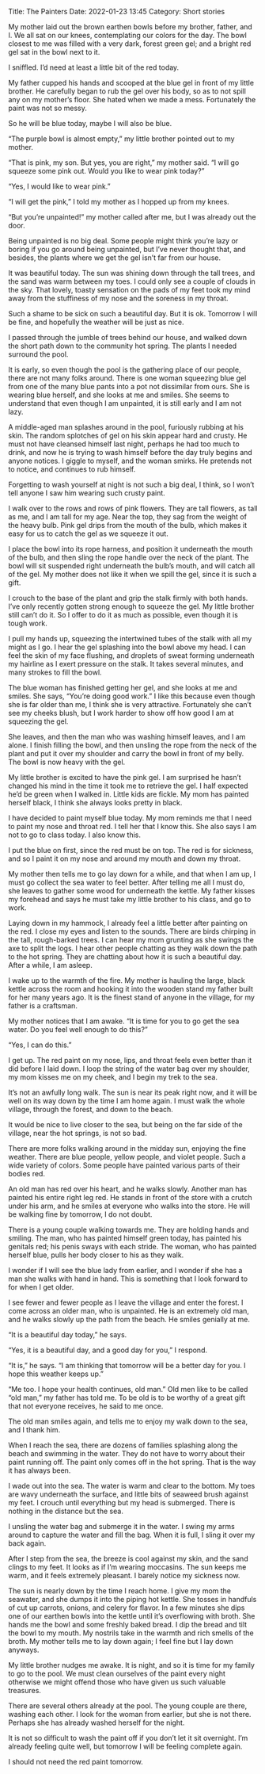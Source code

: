 Title: The Painters
Date: 2022-01-23 13:45
Category: Short stories

My mother laid out the brown earthen bowls before my brother, father, and I. We all sat on our knees, contemplating our colors for the day. The bowl closest to me was filled with a very dark, forest green gel; and a bright red gel sat in the bowl next to it.

I sniffled. I’d need at least a little bit of the red today.

My father cupped his hands and scooped at the blue gel in front of my little brother. He carefully began to rub the gel over his body, so as to not spill any on my mother’s floor. She hated when we made a mess. Fortunately the paint was not so messy.

So he will be blue today, maybe I will also be blue.

“The purple bowl is almost empty,” my little brother pointed out to my mother.

“That is pink, my son. But yes, you are right,” my mother said. “I will go squeeze some pink out. Would you like to wear pink today?”

“Yes, I would like to wear pink.”

“I will get the pink,” I told my mother as I hopped up from my knees.

“But you’re unpainted!” my mother called after me, but I was already out the door.

Being unpainted is no big deal. Some people might think you’re lazy or boring if you go around being unpainted, but I’ve never thought that, and besides, the plants where we get the gel isn’t far from our house.

It was beautiful today. The sun was shining down through the tall trees, and the sand was warm between my toes. I could only see a couple of clouds in the sky. That lovely, toasty sensation on the pads of my feet took my mind away from the stuffiness of my nose and the soreness in my throat.

Such a shame to be sick on such a beautiful day. But it is ok. Tomorrow I will be fine, and hopefully the weather will be just as nice.

I passed through the jumble of trees behind our house, and walked down the short path down to the community hot spring. The plants I needed surround the pool.

It is early, so even though the pool is the gathering place of our people, there are not many folks around. There is one woman squeezing blue gel from one of the many blue pants into a pot not dissimilar from ours. She is wearing blue herself, and she looks at me and smiles. She seems to understand that even though I am unpainted, it is still early and I am not lazy.

A middle-aged man splashes around in the pool, furiously rubbing at his skin. The random splotches of gel on his skin appear hard and crusty. He must not have cleansed himself last night, perhaps he had too much to drink, and now he is trying to wash himself before the day truly begins and anyone notices. I giggle to myself, and the woman smirks. He pretends not to notice, and continues to rub himself.

Forgetting to wash yourself at night is not such a big deal, I think, so I won’t tell anyone I saw him wearing such crusty paint.

I walk over to the rows and rows of pink flowers. They are tall flowers, as tall as me, and I am tall for my age. Near the top, they sag from the weight of the heavy bulb. Pink gel drips from the mouth of the bulb, which makes it easy for us to catch the gel as we squeeze it out.

I place the bowl into its rope harness, and position it underneath the mouth of the bulb, and then sling the rope handle over the neck of the plant. The bowl will sit suspended right underneath the bulb’s mouth, and will catch all of the gel. My mother does not like it when we spill the gel, since it is such a gift.

I crouch to the base of the plant and grip the stalk firmly with both hands. I’ve only recently gotten strong enough to squeeze the gel. My little brother still can’t do it. So I offer to do it as much as possible, even though it is tough work.

I pull my hands up, squeezing the intertwined tubes of the stalk with all my might as I go. I hear the gel splashing into the bowl above my head. I can feel the skin of my face flushing, and droplets of sweat forming underneath my hairline as I exert pressure on the stalk. It takes several minutes, and many strokes to fill the bowl.

The blue woman has finished getting her gel, and she looks at me and smiles. She says, “You’re doing good work.” I like this because even though she is far older than me, I think she is very attractive. Fortunately she can’t see my cheeks blush, but I work harder to show off how good I am at squeezing the gel.

She leaves, and then the man who was washing himself leaves, and I am alone. I finish filling the bowl, and then unsling the rope from the neck of the plant and put it over my shoulder and carry the bowl in front of my belly. The bowl is now heavy with the gel.

My little brother is excited to have the pink gel. I am surprised he hasn’t changed his mind in the time it took me to retrieve the gel. I half expected he’d be green when I walked in. Little kids are fickle. My mom has painted herself black, I think she always looks pretty in black.

I have decided to paint myself blue today. My mom reminds me that I need to paint my nose and throat red. I tell her that I know this. She also says I am not to go to class today. I also know this.

I put the blue on first, since the red must be on top. The red is for sickness, and so I paint it on my nose and around my mouth and down my throat.

My mother then tells me to go lay down for a while, and that when I am up, I must go collect the sea water to feel better. After telling me all I must do, she leaves to gather some wood for underneath the kettle. My father kisses my forehead and says he must take my little brother to his class, and go to work.

Laying down in my hammock, I already feel a little better after painting on the red. I close my eyes and listen to the sounds. There are birds chirping in the tall, rough-barked trees. I can hear my mom grunting as she swings the axe to split the logs. I hear other people chatting as they walk down the path to the hot spring. They are chatting about how it is such a beautiful day. After a while, I am asleep.

I wake up to the warmth of the fire. My mother is hauling the large, black kettle across the room and hooking it into the wooden stand my father built for her many years ago. It is the finest stand of anyone in the village, for my father is a craftsman.

My mother notices that I am awake. “It is time for you to go get the sea water. Do you feel well enough to do this?”

“Yes, I can do this.”

I get up. The red paint on my nose, lips, and throat feels even better than it did before I laid down. I loop the string of the water bag over my shoulder, my mom kisses me on my cheek, and I begin my trek to the sea.

It’s not an awfully long walk. The sun is near its peak right now, and it will be well on its way down by the time I am home again. I must walk the whole village, through the forest, and down to the beach.

It would be nice to live closer to the sea, but being on the far side of the village, near the hot springs, is not so bad.

There are more folks walking around in the midday sun, enjoying the fine weather. There are blue people, yellow people, and violet people. Such a wide variety of colors. Some people have painted various parts of their bodies red.

An old man has red over his heart, and he walks slowly. Another man has painted his entire right leg red. He stands in front of the store with a crutch under his arm, and he smiles at everyone who walks into the store. He will be walking fine by tomorrow, I do not doubt.

There is a young couple walking towards me. They are holding hands and smiling. The man, who has painted himself green today, has painted his genitals red; his penis sways with each stride. The woman, who has painted herself blue, pulls her body closer to his as they walk.

I wonder if I will see the blue lady from earlier, and I wonder if she has a man she walks with hand in hand. This is something that I look forward to for when I get older.

I see fewer and fewer people as I leave the village and enter the forest. I come across an older man, who is unpainted. He is an extremely old man, and he walks slowly up the path from the beach. He smiles genially at me.

“It is a beautiful day today,” he says.

“Yes, it is a beautiful day, and a good day for you,” I respond.

“It is,” he says. “I am thinking that tomorrow will be a better day for you. I hope this weather keeps up.”

“Me too. I hope your health continues, old man.” Old men like to be called “old man,” my father has told me. To be old is to be worthy of a great gift that not everyone receives, he said to me once.

The old man smiles again, and tells me to enjoy my walk down to the sea, and I thank him.

When I reach the sea, there are dozens of families splashing along the beach and swimming in the water. They do not have to worry about their paint running off. The paint only comes off in the hot spring. That is the way it has always been.

I wade out into the sea. The water is warm and clear to the bottom. My toes are wavy underneath the surface, and little bits of seaweed brush against my feet. I crouch until everything but my head is submerged. There is nothing in the distance but the sea.

I unsling the water bag and submerge it in the water. I swing my arms around to capture the water and fill the bag. When it is full, I sling it over my back again.

After I step from the sea, the breeze is cool against my skin, and the sand clings to my feet. It looks as if I’m wearing moccasins. The sun keeps me warm, and it feels extremely pleasant. I barely notice my sickness now.

The sun is nearly down by the time I reach home. I give my mom the seawater, and she dumps it into the piping hot kettle. She tosses in handfuls of cut up carrots, onions, and celery for flavor. In a few minutes she dips one of our earthen bowls into the kettle until it’s overflowing with broth. She hands me the bowl and some freshly baked bread. I dip the bread and tilt the bowl to my mouth. My nostrils take in the warmth and rich smells of the broth. My mother tells me to lay down again; I feel fine but I lay down anyways.

My little brother nudges me awake. It is night, and so it is time for my family to go to the pool. We must clean ourselves of the paint every night otherwise we might offend those who have given us such valuable treasures.

There are several others already at the pool. The young couple are there, washing each other. I look for the woman from earlier, but she is not there. Perhaps she has already washed herself for the night.

It is not so difficult to wash the paint off if you don’t let it sit overnight. I’m already feeling quite well, but tomorrow I will be feeling complete again.

I should not need the red paint tomorrow.
